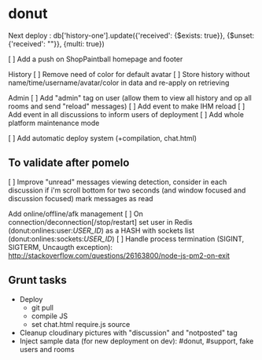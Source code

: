 donut
====

Next deploy : db['history-one'].update({'received': {$exists: true}}, {$unset: {'received': ""}}, {multi: true})

[ ] Add a push on ShopPaintball homepage and footer

History
[ ] Remove need of color for default avatar
[ ] Store history without name/time/username/avatar/color in data and re-apply on retrieving

Admin
[ ] Add "admin" tag on user (allow them to view all history and op all rooms and send "reload" messages)
[ ] Add event to make IHM reload
[ ] Add event in all discussions to inform users of deployment
[ ] Add whole platform maintenance mode

[ ] Add automatic deploy system (+compilation, chat.html)

## To validate after pomelo

[ ] Improve "unread" messages viewing detection, consider in each discussion if i'm scroll bottom for two seconds (and window focused and discussion focused) mark messages as read

Add online/offline/afk management
[ ] On connection/deconnection[/stop/restart] set user in Redis (donut:onlines:user:_USER_ID_) as a HASH with sockets list (donut:onlines:sockets:_USER_ID_)
[ ] Handle process termination (SIGINT, SIGTERM, Uncaugth exception): http://stackoverflow.com/questions/26163800/node-js-pm2-on-exit

## Grunt tasks
- Deploy
  - git pull
  - compile JS
  - set chat.html  require.js source
- Cleanup cloudinary pictures with "discussion" and "notposted" tag
- Inject sample data (for new deployment on dev): #donut, #support, fake users and rooms